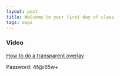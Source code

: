 ```yaml
---
layout: post
title: Welcome to your first day of class
tags: oops
---
```


### Video
[How to do a transparent overlay](https://us02web.zoom.us/rec/share/3NxfH67ux0RIbIXTwlCOX4khPp7Deaa8hndNqPUEnUu6KWnuVMtIWYVcQ1zZ_Aud)

Password: 4f@i65w+